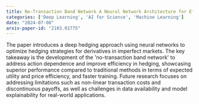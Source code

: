 ```yaml
---
title: No-Transaction Band Network A Neural Network Architecture for Efficient Deep Hedging
categories: ['Deep Learning', 'AI for Science', 'Machine Learning']
date: "2024-07-08"
arxiv-paper-id: "2103.01775"
---
```


The paper introduces a deep hedging approach using neural networks to optimize hedging strategies for derivatives in imperfect markets. The key takeaway is the development of the 'no-transaction band network' to address action dependence and improve efficiency in hedging, showcasing superior performance compared to traditional methods in terms of expected utility and price efficiency, and faster training. Future research focuses on addressing limitations such as non-linear transaction costs and discontinuous payoffs, as well as challenges in data availability and model explainability for real-world applications.
